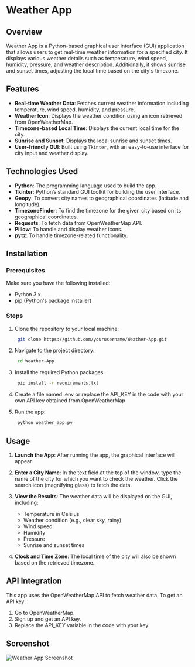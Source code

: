 # Weather App

## Overview

Weather App is a Python-based graphical user interface (GUI) application that allows users to get real-time weather information for a specified city. It displays various weather details such as temperature, wind speed, humidity, pressure, and weather description. Additionally, it shows sunrise and sunset times, adjusting the local time based on the city's timezone.

## Features

- **Real-time Weather Data**: Fetches current weather information including temperature, wind speed, humidity, and pressure.
- **Weather Icon**: Displays the weather condition using an icon retrieved from OpenWeatherMap.
- **Timezone-based Local Time**: Displays the current local time for the city.
- **Sunrise and Sunset**: Displays the local sunrise and sunset times.
- **User-friendly GUI**: Built using `Tkinter`, with an easy-to-use interface for city input and weather display.

## Technologies Used

- **Python**: The programming language used to build the app.
- **Tkinter**: Python’s standard GUI toolkit for building the user interface.
- **Geopy**: To convert city names to geographical coordinates (latitude and longitude).
- **TimezoneFinder**: To find the timezone for the given city based on its geographical coordinates.
- **Requests**: To fetch data from OpenWeatherMap API.
- **Pillow**: To handle and display weather icons.
- **pytz**: To handle timezone-related functionality.

## Installation

### Prerequisites

Make sure you have the following installed:

- Python 3.x
- pip (Python's package installer)

### Steps

1. Clone the repository to your local machine:
   ```bash
    git clone https://github.com/yourusername/Weather-App.git
   ```
2. Navigate to the project directory:

   ```bash
    cd Weather-App
   ```
3. Install the required Python packages:

   ```bash
    pip install -r requirements.txt
   ```
4. Create a file named .env or replace the API_KEY in the code with your own API key obtained from OpenWeatherMap.

5. Run the app:
   ```bash
    python weather_app.py
   ```
   
## Usage

1. **Launch the App**: After running the app, the graphical interface will appear.
   
2. **Enter a City Name**: In the text field at the top of the window, type the name of the city for which you want to check the weather. Click the search icon (magnifying glass) to fetch 
  the data.
  
3. **View the Results**: The weather data will be displayed on the GUI, including:
   - Temperature in Celsius
   - Weather condition (e.g., clear sky, rainy)
   - Wind speed
   - Humidity
   - Pressure
   - Sunrise and sunset times
 
4. **Clock and Time Zone**: The local time of the city will also be shown based on the retrieved timezone.

## API Integration

This app uses the OpenWeatherMap API to fetch weather data. To get an API key:
  1. Go to OpenWeatherMap.
  2. Sign up and get an API key.
  3. Replace the API_KEY variable in the code with your key.

## Screenshot

![Weather App Screenshot](initialscreen.png,finalscreen.png)

   
